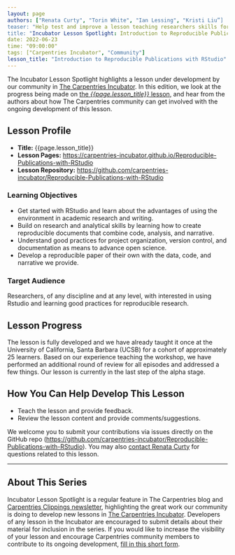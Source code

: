 ```yaml
---
layout: page
authors: ["Renata Curty", "Torin White", "Ian Lessing", "Kristi Liu”]
teaser: "Help test and improve a lesson teaching researchers skills for reproducible research."
title: "Incubator Lesson Spotlight: Introduction to Reproducible Publications with RStudio"
date: 2022-06-23
time: "09:00:00"
tags: ["Carpentries Incubator", "Community"]
lesson_title: "Introduction to Reproducible Publications with RStudio"
---
```


The Incubator Lesson Spotlight highlights a lesson under development by our community in [The Carpentries Incubator][incubator]. In this edition, we look at the progress being made on [the _{{page.lesson_title}}_ lesson][lesson-pages], and hear from the authors about how The Carpentries community can get involved with the ongoing development of this lesson.

## Lesson Profile

* **Title:** {{page.lesson_title}}
* **Lesson Pages:** https://carpentries-incubator.github.io/Reproducible-Publications-with-RStudio
* **Lesson Repository:** https://github.com/carpentries-incubator/Reproducible-Publications-with-RStudio

### Learning Objectives

* Get started with RStudio and learn about the advantages of using the environment in academic research and writing. 
* Build on research and analytical skills by learning how to create reproducible documents that combine code, analysis, and narrative.
* Understand good practices for project organization, version control, and documentation as means to advance open science. 
* Develop a reproducible paper of their own with the data, code, and narrative we provide.

### Target Audience

Researchers, of any discipline and at any level, with interested in using Rstudio and learning good practices for reproducible research. 

## Lesson Progress

The lesson is fully developed and we have already taught it once at the University of California, Santa Barbara (UCSB) for a cohort of approximately 25 learners. Based on our experience teaching the workshop, we have performed an additional round of review for all episodes and addressed a few things. Our lesson is currently in the last step of the alpha stage.

## How You Can Help Develop This Lesson

* Teach the lesson and provide feedback. 
* Review the lesson content and provide comments/suggestions. 

We welcome you to submit your contributions via issues directly on the GitHub repo (https://github.com/carpentries-incubator/Reproducible-Publications-with-RStudio). You may also [contact Renata Curty](mailto:rcurty@ucsb.edu) for questions related to this lesson.

------

## About This Series

Incubator Lesson Spotlight is a regular feature in The Carpentries blog and [Carpentries Clippings newsletter][newsletter], highlighting the great work our community is doing to develop new lessons in [The Carpentries Incubator][incubator]. Developers of any lesson in the Incubator are encouraged to submit details about their material for inclusion in the series. If you would like to increase the visibility of your lesson and encourage Carpentries community members to contribute to its ongoing development, [fill in this short form][ils-form]. 

<!-- link references -->
[ils-form]: https://forms.gle/cCuLATAEomfdFejs9
[incubator]: https://github.com/carpentries-incubator/
[lesson-pages]: https://carpentries-incubator.github.io/Reproducible-Publications-with-RStudio
[newsletter]: https://carpentries.org/newsletter/
